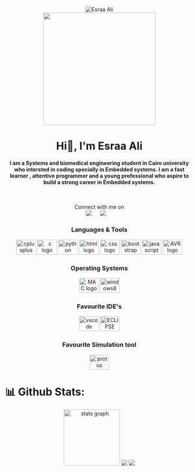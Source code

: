 

<div align="center">
  <img src="https://komarev.com/ghpvc/?username=Esraa-alii&label=Profile%20views&color=0e75b6&style=flat" alt="Esraa Ali" />
</div>




<div align="center">
  <img height="300" src="https://cdn.dribbble.com/users/4055494/screenshots/15215756/media/d2b66c4ca0192aa26d103448b3d1518b.gif"  />
</div>





<h1 align="center">Hi👋, I'm Esraa Ali</h1>



<h4 align="center">I am a Systems and biomedical engineering student in Cairo university who intersted in coding specially in Embedded systems. I am a fast learner , attentive programmer and a young professional who aspire to build a strong career in Embedded systems.</h4>
<br>

<p align="center">Connect with me on
<br>	
<a target="_blank" href="www.linkedin.com/in/esraa-ali-2754a61b0
"><img src="https://img.shields.io/badge/-LinkedIn-0077B5?style=for-the-badge&logo=Linkedin&logoColor=white"></img></a>
&emsp;
<a target="_blank" href="mailto:esraaaliiii4@gmail.com"
><img src="https://img.shields.io/badge/-Gmail-D14836?style=for-the-badge&logo=Gmail&logoColor=white"></img></a>
&emsp;

<br>
</p>




<div align="center">
    <h3>
        Languages & Tools
    </h3>
  <img src="https://cdn.jsdelivr.net/gh/devicons/devicon/icons/cplusplus/cplusplus-original.svg" height="40" width="52" alt="cplusplus logo"  />
  <img src="https://cdn.jsdelivr.net/gh/devicons/devicon/icons/c/c-original.svg" height="40" width="52" alt="c logo"  />
  <img src="https://cdn.jsdelivr.net/gh/devicons/devicon/icons/python/python-original.svg" height="40" width="52" alt="python logo"  />
   

  <img src="https://cdn-icons-png.flaticon.com/512/174/174854.png" height="40" width="52" alt="html logo"  />
  <img src="https://cdn-icons-png.flaticon.com/512/732/732190.png" height="40" width="52" alt="css logo"  />
  <img src="https://upload.wikimedia.org/wikipedia/commons/thumb/b/b2/Bootstrap_logo.svg/2560px-Bootstrap_logo.svg.png" height="40" width="52" alt="bootstrap logo"  />
  <img src="https://cdn.jsdelivr.net/gh/devicons/devicon/icons/javascript/javascript-original.svg" height="40" width="52" alt="javascript logo"  />

<img src="https://upload.wikimedia.org/wikipedia/commons/thumb/9/96/Avr_logo.svg/1200px-Avr_logo.svg.png" height="40" width="52" alt="AVR logo"  />


  
</div>



<div align="center">
  <h3>
   	Operating Systems   
  </h3>
  <img src="https://freepngimg.com/thumb/macbook/70230-macos-apple-lion-system-mac-operating-logo-thumb.png" height="40" width="52" alt="MAC logo"  />
  <img src="https://cdn.jsdelivr.net/gh/devicons/devicon/icons/windows8/windows8-original.svg" height="40" width="52" alt="windows8 logo"  />
</div>



<div align="center">
    <h3>
        Favourite IDE's
    </h3>
  <img src="https://cdn.jsdelivr.net/gh/devicons/devicon/icons/vscode/vscode-original.svg" height="40" width="52" alt="vscode logo"  />
  <img src="https://cdn.freebiesupply.com/logos/large/2x/eclipse-11-logo-png-transparent.png" height="40" width="52" alt="ECLIPSE logo"  />
  
</div>

<div align="center">
    <h3>
        Favourite Simulation tool
    </h3>
  <img src="https://upload.wikimedia.org/wikipedia/en/5/5a/Proteus_Design_Suite_Atom_Logo.png" height="40" width="52" alt="protus logo"  />
  
  
</div>


# 📊 Github Stats:

<!-- ![](http://github-profile-summary-cards.vercel.app/api/cards/profile-details?username=Esraa-alii&theme=radical)
![](http://github-profile-summary-cards.vercel.app/api/cards/repos-per-language?username=Esraa-alii&theme=radical)
![](http://github-profile-summary-cards.vercel.app/api/cards/productive-time?username=Esraa-alii&theme=radical&utcOffset=8) -->

<div align="center">
  <img src="https://github-readme-stats.vercel.app/api/top-langs?username=Esraa-alii&show_icons=true&locale=en&layout=compact&theme=tokyonight&hide=jupyter%20notebook,HTML&count_private=true" height="150" alt="stats graph"  />
<!--   <img src="https://github-readme-stats.vercel.app/api?username=Esraa-alii&show_icons=true&locale=en&theme=tokyonight&count_private=true" height="150" alt="languages graph"  />
</div>
 -->
<!-- [![Top Langs](https://github-readme-stats.vercel.app/api/top-langs/?username=Esraa-alii&exclude_repo=statistics-cc-hypothesis-testing,stm32f401-429xx-projects,STM32F401CC,STM32F4xx-DMA,sound-equalizer&hide=html,jupyter%20notebook&layout=compact&theme=radical&langs_count=10)](https://github.com/Esraa-alii/github-readme-stats) -->

<!-- <p align="center">
 <img src="http://github-profile-summary-cards.vercel.app/api/cards/profile-details?username=Esraa-alii&theme=tokyonight"> -->
 <!-- <img src="http://github-profile-summary-cards.vercel.app/api/cards/repos-per-language?username=Esraa-alii&theme=tokyonight"> -->
 <!-- <img src="http://github-profile-summary-cards.vercel.app/api/cards/productive-time?username=Esraa-alii&theme=tokyonight&utcOffset=8"> -->
 <!-- <img src="http://github-readme-streak-stats.herokuapp.com?user=Esraa-alii&theme=tokyonight"> -->
 <img src="https://github-readme-stats.vercel.app/api?username=Esraa-alii&show_icons=true&theme=tokyonight">
 <img src="https://github-readme-stats.vercel.app/api/top-langs/?username=Esraa-alii&theme=tokyonight">
</p>

